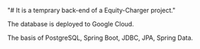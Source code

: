 "# It is a temprary back-end of a Equity-Charger project." 

The database is deployed to Google Cloud.


The basis of PostgreSQL, Spring Boot, JDBC, JPA, Spring Data.